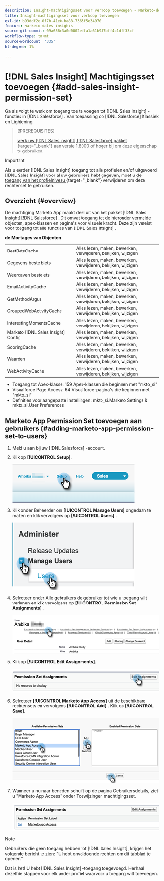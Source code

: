 ```yaml
---
description: Insight-machtigingsset voor verkoop toevoegen - Marketo-documenten - productdocumentatie
title: Insight-machtigingsset voor verkoop toevoegen
exl-id: b93ddf2e-0f7b-41e0-ba88-7363f5e34970
feature: Marketo Sales Insights
source-git-commit: 09a656c3a0d0002edfa1a61b987bff4c1dff33cf
workflow-type: tm+mt
source-wordcount: '335'
ht-degree: 1%

---
```


# [!DNL Sales Insight] Machtigingsset toevoegen {#add-sales-insight-permission-set}

Ga als volgt te werk om toegang toe te voegen tot [!DNL Sales Insight] -functies in [!DNL Salesforce] . Van toepassing op [!DNL Salesforce] Klassiek en Lightening

>[!PREREQUISITES]
>
>[ werk uw  [!DNL Sales Insight] [!DNL Salesforce] pakket ](/help/marketo/product-docs/marketo-sales-insight/msi-for-salesforce/upgrading/upgrading-your-msi-package.md){target="_blank"} aan versie 1.8000 of hoger bij om deze eigenschap te gebruiken.

>[!IMPORTANT]
>
>Als u eerder [!DNL Sales Insight] toegang tot alle profielen en/of uitgevoerd [!DNL Sales Insight] voor al uw gebruikers hebt gegeven, moet u [ de toegang van het profielniveau ](/help/marketo/product-docs/marketo-sales-insight/msi-for-salesforce/configuration/remove-sales-insight-access.md){target="_blank"} verwijderen om deze rechtenset te gebruiken.

## Overzicht {#overview}

De machtiging Marketo App maakt deel uit van het pakket [!DNL Sales Insight] [!DNL Salesforce] . Dit omvat toegang tot de hieronder vermelde objecten, apex-klassen en pagina&#39;s voor visuele kracht. Deze zijn vereist voor toegang tot alle functies van [!DNL Sales Insight] .

**de Montages van Objecten**

<table>
 <tbody>
 <tr>
   <td>BestBetsCache</td>
   <td>Alles lezen, maken, bewerken, verwijderen, bekijken, wijzigen</td>
  </tr>
  <tr>
   <td>Gegevens beste biets</td>
   <td>Alles lezen, maken, bewerken, verwijderen, bekijken, wijzigen</td>
  </tr>
  <tr>
   <td>Weergaven beste ets</td>
   <td>Alles lezen, maken, bewerken, verwijderen, bekijken, wijzigen</td>
  </tr>
  <tr>
   <td>EmailActivityCache</td>
   <td>Alles lezen, maken, bewerken, verwijderen, bekijken, wijzigen</td>
  </tr>
  <tr>
   <td>GetMethodArgus</td>
   <td>Alles lezen, maken, bewerken, verwijderen, bekijken, wijzigen</td>
  </tr>
  <tr>
   <td>GroupedWebActivityCache</td>
   <td>Alles lezen, maken, bewerken, verwijderen, bekijken, wijzigen</td>
  </tr>
  <tr>
   <td>InterestingMomentsCache</td>
   <td>Alles lezen, maken, bewerken, verwijderen, bekijken, wijzigen</td>
  </tr>
  <tr>
   <td>Marketo [!DNL Sales Insight] Config</td>
   <td>Alles lezen, maken, bewerken, verwijderen, bekijken, wijzigen</td>
  </tr>
  <tr>
   <td>ScoringCache</td>
   <td>Alles lezen, maken, bewerken, verwijderen, bekijken, wijzigen</td>
  </tr>
  <tr>
   <td>Waarden</td>
   <td>Alles lezen, maken, bewerken, verwijderen, bekijken, wijzigen</td>
  </tr>
  <tr>
   <td>WebActivityCache</td>
   <td>Alles lezen, maken, bewerken, verwijderen, bekijken, wijzigen</td>
  </tr>
 </tbody>
</table>

* Toegang tot Apex-klasse: 159 Apex-klassen die beginnen met &quot;mkto_si&quot;
* Visualforce Page Access: 64 Visualforce-pagina&#39;s die beginnen met &quot;mkto_si&quot;
* Definities voor aangepaste instellingen: mkto_si.Marketo Settings &amp; mkto_si.User Preferences

## Marketo App Permission Set toevoegen aan gebruikers {#adding-marketo-app-permission-set-to-users}

1. Meld u aan bij uw [!DNL Salesforce] -account.

1. Klik op **[!UICONTROL Setup]**.

   ![](assets/add-sales-insight-permission-set-1.png)

1. Klik onder Beheerder om **[!UICONTROL Manage Users]** ongedaan te maken en klik vervolgens op **[!UICONTROL Users]** .

   ![](assets/add-sales-insight-permission-set-2.png)

1. Selecteer onder Alle gebruikers de gebruiker tot wie u toegang wilt verlenen en klik vervolgens op **[!UICONTROL Permission Set Assignments]** .

   ![](assets/add-sales-insight-permission-set-3.png)

1. Klik op **[!UICONTROL Edit Assignments]**.

   ![](assets/add-sales-insight-permission-set-4.png)

1. Selecteer **[!UICONTROL Marketo App Access]** uit de beschikbare rechtensets en vervolgens **[!UICONTROL Add]** . Klik op **[!UICONTROL Save]**.

   ![](assets/add-sales-insight-permission-set-5.png)

1. Wanneer u nu naar beneden schuift op de pagina Gebruikersdetails, ziet u &quot;Marketo App Access&quot; onder Toewijzingen machtigingsset.

   ![](assets/add-sales-insight-permission-set-6.png)

>[!NOTE]
>
>Gebruikers die geen toegang hebben tot [!DNL Sales Insight], krijgen het volgende bericht te zien: &quot;U hebt onvoldoende rechten om dit tabblad te openen.&quot;

Dat is het! U hebt [!DNL Sales Insight] -toegang toegevoegd. Herhaal dezelfde stappen voor elk ander profiel waarvoor u toegang wilt toevoegen.

